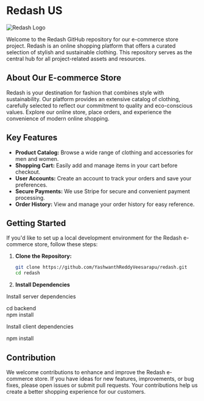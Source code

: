 # Redash US

![Redash Logo](/public/android-chrome-512x512.png)

Welcome to the Redash GitHub repository for our e-commerce store project. Redash is an online shopping platform that offers a curated selection of stylish and sustainable clothing. This repository serves as the central hub for all project-related assets and resources.

## About Our E-commerce Store

Redash is your destination for fashion that combines style with sustainability. Our platform provides an extensive catalog of clothing, carefully selected to reflect our commitment to quality and eco-conscious values. Explore our online store, place orders, and experience the convenience of modern online shopping.

## Key Features

- **Product Catalog:** Browse a wide range of clothing and accessories for men and women.
- **Shopping Cart:** Easily add and manage items in your cart before checkout.
- **User Accounts:** Create an account to track your orders and save your preferences.
- **Secure Payments:** We use Stripe for secure and convenient payment processing.
- **Order History:** View and manage your order history for easy reference.

## Getting Started

If you'd like to set up a local development environment for the Redash e-commerce store, follow these steps:

1. **Clone the Repository:**

   ```bash
   git clone https://github.com/YashwanthReddyVeesarapu/redash.git
   cd redash
   ```

2. **Install Dependencies**

Install server dependencies

cd backend  
npm install

Install client dependencies

npm install

## Contribution

We welcome contributions to enhance and improve the Redash e-commerce store. If you have ideas for new features, improvements, or bug fixes, please open issues or submit pull requests. Your contributions help us create a better shopping experience for our customers.
